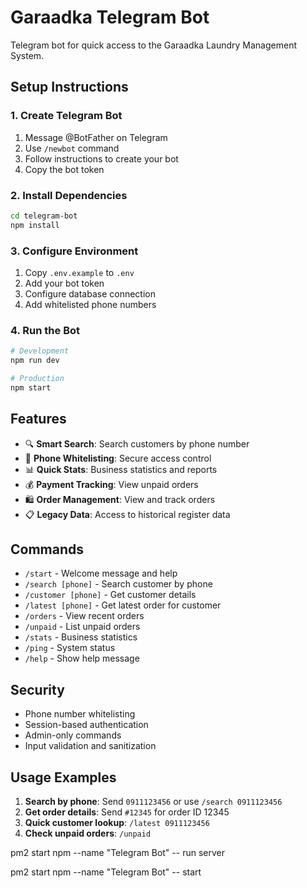 # Garaadka Telegram Bot

Telegram bot for quick access to the Garaadka Laundry Management System.

## Setup Instructions

### 1. Create Telegram Bot
1. Message @BotFather on Telegram
2. Use `/newbot` command
3. Follow instructions to create your bot
4. Copy the bot token

### 2. Install Dependencies
```bash
cd telegram-bot
npm install
```

### 3. Configure Environment
1. Copy `.env.example` to `.env`
2. Add your bot token
3. Configure database connection
4. Add whitelisted phone numbers

### 4. Run the Bot
```bash
# Development
npm run dev

# Production
npm start
```

## Features

- 🔍 **Smart Search**: Search customers by phone number
- 📱 **Phone Whitelisting**: Secure access control
- 📊 **Quick Stats**: Business statistics and reports
- 💰 **Payment Tracking**: View unpaid orders
- 🛍️ **Order Management**: View and track orders
- 📋 **Legacy Data**: Access to historical register data

## Commands

- `/start` - Welcome message and help
- `/search [phone]` - Search customer by phone
- `/customer [phone]` - Get customer details
- `/latest [phone]` - Get latest order for customer
- `/orders` - View recent orders
- `/unpaid` - List unpaid orders
- `/stats` - Business statistics
- `/ping` - System status
- `/help` - Show help message

## Security

- Phone number whitelisting
- Session-based authentication
- Admin-only commands
- Input validation and sanitization

## Usage Examples

1. **Search by phone**: Send `0911123456` or use `/search 0911123456`
2. **Get order details**: Send `#12345` for order ID 12345
3. **Quick customer lookup**: `/latest 0911123456`
4. **Check unpaid orders**: `/unpaid`


pm2 start npm --name "Telegram Bot" -- run server

pm2 start npm --name "Telegram Bot" -- start